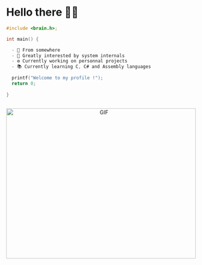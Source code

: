 # Hello there 🐱‍👤

```C
#include <brain.h>;

int main() {

  - 📍 From somewhere
  - 👀 Greatly interested by system internals
  - ⚙️ Currently working on personnal projects
  - 📚 Currently learning C, C# and Assembly languages
  
  printf("Welcome to my profile !");
  return 0;
  
}
  
```

<p align="center">
  <img align="center" width="100%"  height="400px" alt="GIF" src="https://media.giphy.com/media/l0HlHFRbmaZtBRhXG/giphy.gif"/>
</p>
